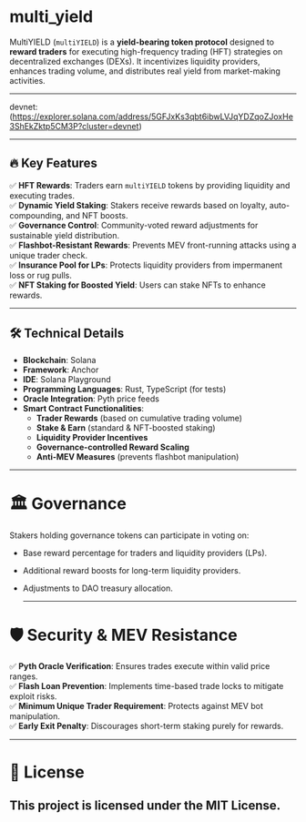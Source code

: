 # multi_yield

MultiYIELD (`multiYIELD`) is a **yield-bearing token protocol** designed to **reward traders** for executing high-frequency trading (HFT) strategies on decentralized exchanges (DEXs). It incentivizes liquidity providers, enhances trading volume, and distributes real yield from market-making activities.

---
devnet:(https://explorer.solana.com/address/5GFJxKs3qbt6ibwLVJqYDZqoZJoxHe3ShEkZktp5CM3P?cluster=devnet)

---

## 🔥 **Key Features**
✅ **HFT Rewards**: Traders earn `multiYIELD` tokens by providing liquidity and executing trades.  
✅ **Dynamic Yield Staking**: Stakers receive rewards based on loyalty, auto-compounding, and NFT boosts.  
✅ **Governance Control**: Community-voted reward adjustments for sustainable yield distribution.  
✅ **Flashbot-Resistant Rewards**: Prevents MEV front-running attacks using a unique trader check.  
✅ **Insurance Pool for LPs**: Protects liquidity providers from impermanent loss or rug pulls.  
✅ **NFT Staking for Boosted Yield**: Users can stake NFTs to enhance rewards.  

---

## 🛠 **Technical Details**
- **Blockchain**: Solana  
- **Framework**: Anchor
- **IDE**: Solana Playground 
- **Programming Languages**: Rust, TypeScript (for tests)  
- **Oracle Integration**: Pyth price feeds  
- **Smart Contract Functionalities**:
  - **Trader Rewards** (based on cumulative trading volume)
  - **Stake & Earn** (standard & NFT-boosted staking)
  - **Liquidity Provider Incentives**
  - **Governance-controlled Reward Scaling**
  - **Anti-MEV Measures** (prevents flashbot manipulation)

---

# 🏛 Governance  
Stakers holding governance tokens can participate in voting on:  
- Base reward percentage for traders and liquidity providers (LPs).  
- Additional reward boosts for long-term liquidity providers.  
- Adjustments to DAO treasury allocation.

  ---
  
# 🛡 Security & MEV Resistance  
✅ **Pyth Oracle Verification**: Ensures trades execute within valid price ranges.  
✅ **Flash Loan Prevention**: Implements time-based trade locks to mitigate exploit risks.  
✅ **Minimum Unique Trader Requirement**: Protects against MEV bot manipulation.  
✅ **Early Exit Penalty**: Discourages short-term staking purely for rewards.  

---

 # 📜 License
This project is licensed under the MIT License.
---


